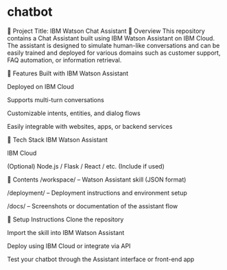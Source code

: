 # chatbot
📌 Project Title: IBM Watson Chat Assistant
🧠 Overview
This repository contains a Chat Assistant built using IBM Watson Assistant on IBM Cloud. The assistant is designed to simulate human-like conversations and can be easily trained and deployed for various domains such as customer support, FAQ automation, or information retrieval.

🔧 Features
Built with IBM Watson Assistant

Deployed on IBM Cloud

Supports multi-turn conversations

Customizable intents, entities, and dialog flows

Easily integrable with websites, apps, or backend services

🚀 Tech Stack
IBM Watson Assistant

IBM Cloud

(Optional) Node.js / Flask / React / etc. (Include if used)

📁 Contents
/workspace/ – Watson Assistant skill (JSON format)

/deployment/ – Deployment instructions and environment setup

/docs/ – Screenshots or documentation of the assistant flow

📝 Setup Instructions
Clone the repository

Import the skill into IBM Watson Assistant

Deploy using IBM Cloud or integrate via API

Test your chatbot through the Assistant interface or front-end app
